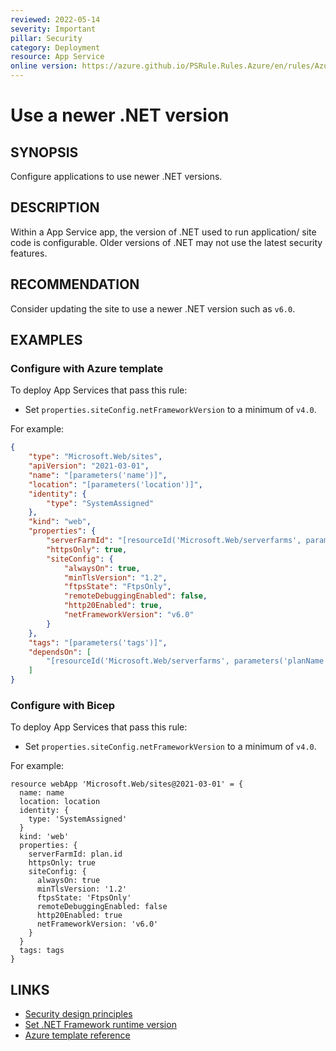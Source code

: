 ```yaml
---
reviewed: 2022-05-14
severity: Important
pillar: Security
category: Deployment
resource: App Service
online version: https://azure.github.io/PSRule.Rules.Azure/en/rules/Azure.AppService.NETVersion/
---
```


# Use a newer .NET version

## SYNOPSIS

Configure applications to use newer .NET versions.

## DESCRIPTION

Within a App Service app, the version of .NET used to run application/ site code is configurable.
Older versions of .NET may not use the latest security features.

## RECOMMENDATION

Consider updating the site to use a newer .NET version such as `v6.0`.

## EXAMPLES

### Configure with Azure template

To deploy App Services that pass this rule:

- Set `properties.siteConfig.netFrameworkVersion` to a minimum of `v4.0`.

For example:

```json
{
    "type": "Microsoft.Web/sites",
    "apiVersion": "2021-03-01",
    "name": "[parameters('name')]",
    "location": "[parameters('location')]",
    "identity": {
        "type": "SystemAssigned"
    },
    "kind": "web",
    "properties": {
        "serverFarmId": "[resourceId('Microsoft.Web/serverfarms', parameters('planName'))]",
        "httpsOnly": true,
        "siteConfig": {
            "alwaysOn": true,
            "minTlsVersion": "1.2",
            "ftpsState": "FtpsOnly",
            "remoteDebuggingEnabled": false,
            "http20Enabled": true,
            "netFrameworkVersion": "v6.0"
        }
    },
    "tags": "[parameters('tags')]",
    "dependsOn": [
        "[resourceId('Microsoft.Web/serverfarms', parameters('planName'))]"
    ]
}
```

### Configure with Bicep

To deploy App Services that pass this rule:

- Set `properties.siteConfig.netFrameworkVersion` to a minimum of `v4.0`.

For example:

```bicep
resource webApp 'Microsoft.Web/sites@2021-03-01' = {
  name: name
  location: location
  identity: {
    type: 'SystemAssigned'
  }
  kind: 'web'
  properties: {
    serverFarmId: plan.id
    httpsOnly: true
    siteConfig: {
      alwaysOn: true
      minTlsVersion: '1.2'
      ftpsState: 'FtpsOnly'
      remoteDebuggingEnabled: false
      http20Enabled: true
      netFrameworkVersion: 'v6.0'
    }
  }
  tags: tags
}
```

## LINKS

- [Security design principles](https://learn.microsoft.com/azure/architecture/framework/security/security-principles#protect-against-code-level-vulnerabilities)
- [Set .NET Framework runtime version](https://docs.microsoft.com/azure/app-service/configure-language-dotnet-framework#set-net-framework-runtime-version)
- [Azure template reference](https://docs.microsoft.com/azure/templates/microsoft.web/sites#siteconfig)

